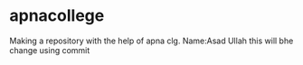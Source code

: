 # apnacollege
Making a repository with the help of  apna clg.
Name:Asad Ullah this will bhe  change using commit
